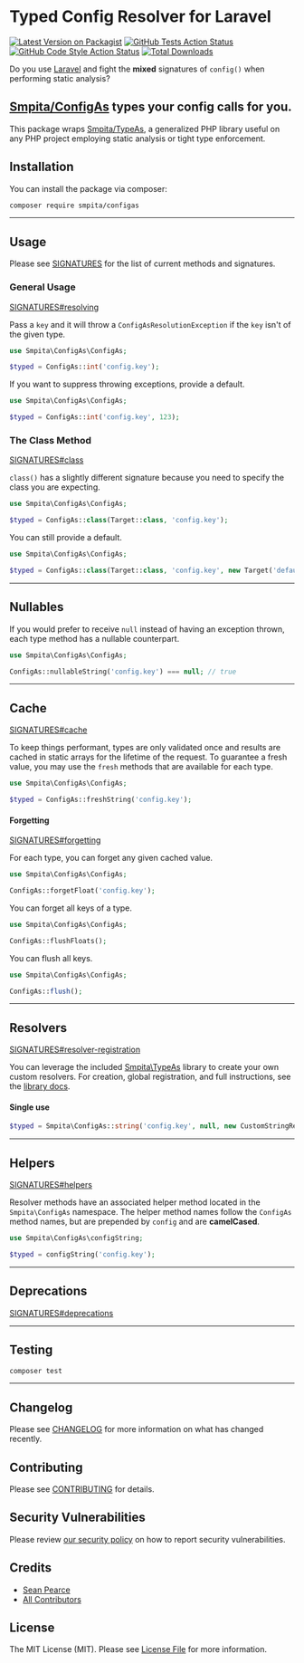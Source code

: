 # Typed Config Resolver for Laravel

[![Latest Version on Packagist](https://img.shields.io/packagist/v/smpita/configas.svg?style=flat-square)](https://packagist.org/packages/smpita/configas)
[![GitHub Tests Action Status](https://img.shields.io/github/actions/workflow/status/smpita/configas/run-tests.yml?branch=main&label=tests&style=flat-square)](https://github.com/smpita/configas/actions?query=workflow%3Arun-tests+branch%3Amain)
[![GitHub Code Style Action Status](https://img.shields.io/github/actions/workflow/status/smpita/configas/fix-php-code-style-issues.yml?branch=main&label=code%20style&style=flat-square)](https://github.com/smpita/configas/actions?query=workflow%3A"Fix+PHP+code+style+issues"+branch%3Amain)
[![Total Downloads](https://img.shields.io/packagist/dt/smpita/configas.svg?style=flat-square)](https://packagist.org/packages/smpita/configas)

Do you use [Laravel](https://laravel.com) and fight the **mixed** signatures of `config()` when performing static analysis?

## [Smpita/ConfigAs](https://github.com/smpita/configas) types your config calls for you.

This package wraps [Smpita/TypeAs](https://github.com/smpita/typeas), a generalized PHP library useful on any PHP project employing static analysis or tight type enforcement.

## Installation

You can install the package via composer:

```bash
composer require smpita/configas
```

---

## Usage

Please see [SIGNATURES](docs/signatures.md) for the list of current methods and signatures.

### General Usage

[SIGNATURES#resolving](docs/signatures.md#resolving)

Pass a `key` and it will throw a `ConfigAsResolutionException` if the `key` isn't of the given type.

```php
use Smpita\ConfigAs\ConfigAs;

$typed = ConfigAs::int('config.key');
```

If you want to suppress throwing exceptions, provide a default.

```php
use Smpita\ConfigAs\ConfigAs;

$typed = ConfigAs::int('config.key', 123);
```

### The Class Method

[SIGNATURES#class](docs/signatures.md#class)

`class()` has a slightly different signature because you need to specify the class you are expecting.

```php
use Smpita\ConfigAs\ConfigAs;

$typed = ConfigAs::class(Target::class, 'config.key');
```

You can still provide a default.

```php
use Smpita\ConfigAs\ConfigAs;

$typed = ConfigAs::class(Target::class, 'config.key', new Target('default'));
```

---

## Nullables

If you would prefer to receive `null` instead of having an exception thrown, each type method has a nullable counterpart.

```php
use Smpita\ConfigAs\ConfigAs;

ConfigAs::nullableString('config.key') === null; // true
```

---

## Cache

[SIGNATURES#cache](docs/signatures.md#cache)

To keep things performant, types are only validated once and results are cached in static arrays for the lifetime of the request.
To guarantee a fresh value, you may use the `fresh` methods that are available for each type.

```php
use Smpita\ConfigAs\ConfigAs;

$typed = ConfigAs::freshString('config.key');
```

#### Forgetting

[SIGNATURES#forgetting](docs/signatures.md#forgetting)

For each type, you can forget any given cached value.

```php
use Smpita\ConfigAs\ConfigAs;

ConfigAs::forgetFloat('config.key');
```

You can forget all keys of a type.

```php
use Smpita\ConfigAs\ConfigAs;

ConfigAs::flushFloats();
```

You can flush all keys.

```php
use Smpita\ConfigAs\ConfigAs;

ConfigAs::flush();
```

---

## Resolvers

[SIGNATURES#resolver-registration](https://github.com/smpita/typeas/blob/main/docs/signatures.md#resolver-registration)

You can leverage the included [Smpita\TypeAs](https://github.com/smpita/typeas/) library to create your own custom resolvers. For creation, global registration, and full instructions, see the [library docs](https://github.com/smpita/typeas/blob/main/README.md#resolvers).

#### Single use

```php
$typed = Smpita\ConfigAs::string('config.key', null, new CustomStringResolver);
```

---

## Helpers

[SIGNATURES#helpers](docs/signatures.md#helpers)

Resolver methods have an associated helper method located in the `Smpita\ConfigAs` namespace.
The helper method names follow the `ConfigAs` method names, but are prepended by `config` and are **camelCased**.

```php
use Smpita\ConfigAs\configString;

$typed = configString('config.key');
```

---

## Deprecations

[SIGNATURES#deprecations](docs/signatures.md#deprecations)

---

## Testing

```bash
composer test
```

---

## Changelog

Please see [CHANGELOG](CHANGELOG.md) for more information on what has changed recently.

## Contributing

Please see [CONTRIBUTING](CONTRIBUTING.md) for details.

## Security Vulnerabilities

Please review [our security policy](../../security/policy) on how to report security vulnerabilities.

## Credits

-   [Sean Pearce](https://github.com/smpita)
-   [All Contributors](../../contributors)

## License

The MIT License (MIT). Please see [License File](LICENSE.md) for more information.
